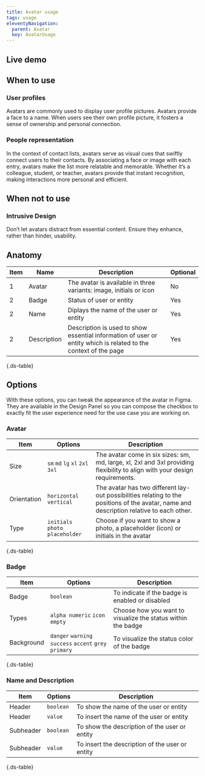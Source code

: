 ```yaml
---
title: Avatar usage
tags: usage
eleventyNavigation:
  parent: Avatar
  key: AvatarUsage
---
```

<section>
  
## Live demo

</section>

<section>

## When to use

### User profiles
Avatars are commonly used to display user profile pictures. Avatars provide a face to a name. When users see their own profile picture, it fosters a sense of ownership and personal connection.

### People representation
In the context of contact lists, avatars serve as visual cues that swiftly connect users to their contacts. By associating a face or image with each entry, avatars make the list more relatable and memorable. Whether it’s a colleague, student, or teacher, avatars provide that instant recognition, making interactions more personal and efficient.

</section>

<section>

## When not to use

### Intrusive Design
Don’t let avatars distract from essential content. Ensure they enhance, rather than hinder, usability.

</section>

<section>

## Anatomy

<div class="ds-table-wrapper">

|Item|Name| Description | Optional|
|-|-|-|-|
|1|Avatar	|The avatar is available in three variants: image, initials or icon|No|
|2|Badge	|Status of user or entity|Yes|
|2|Name	|Diplays the name of the user or entity|Yes|
|2|Description	|Description is used to show essential information of user or entity which is related to the context of the page|Yes|

{.ds-table}

</div>

</section>

<section>

## Options

With these options, you can tweak the appearance of the avatar in Figma. They are available in the Design Panel so you can compose the checkbox to exactly fit the user experience need for the use case you are working on.

<div class="ds-table-wrapper">
  
### Avatar
|Item|Options|Description|
|-|-|-|
|Size|`sm` `md` `lg` `xl` `2xl` `3xl`|The avatar come in six sizes: sm, md, large, xl, 2xl and 3xl providing flexibility to align with your design requirements.|
|Orientation|`horizontal` `vertical`|The avatar has two different lay-out possibilities relating to the positions of the avatar, name and description relative to each other.|
|Type|`initials` `photo` `placeholder`|Choose if you want to show a photo, a placeholder (icon) or initials in the avatar|

{.ds-table}
</div>

<div class="ds-table-wrapper">
  
### Badge
|Item|Options|Description|
|-|-|-|
|Badge|`boolean`|To indicate if the badge is enabled or disabled|
|Types|`alpha numeric` `icon` `empty`|Choose how you want to visualize the status within the badge|
|Background|`danger` `warning` `success` `accent` `grey` `primary`|To visualize the status color of the badge|

{.ds-table}
</div>

<div class="ds-table-wrapper">
  
### Name and Description
|Item|Options|Description|
|-|-|-|
|Header|`boolean`|To show the name of the user or entity|
|Header|`value`|To insert the name of the user or entity|
|Subheader|`boolean`|To show the description of the user or entity|
|Subheader|`value`|To insert the description of the user or entity|


{.ds-table}
</div>

</section>
